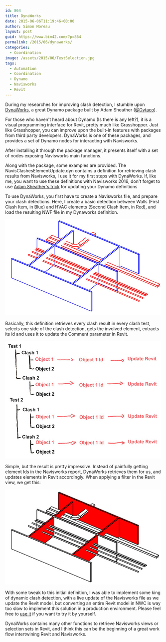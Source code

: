 ```yaml
---
id: 864
title: DynaWorks
date: 2015-06-06T11:19:46+00:00
author: Simon Moreau
layout: post
guid: https://www.bim42.com/?p=864
permalink: /2015/06/dynaworks/
categories:
  - Coordination
image: /assets/2015/06/TestSelection.jpg
tags:
  - Automation
  - Coordination
  - Dynamo
  - Navisworks
  - Revit
---
```

During my researches for improving clash detection, I stumble upon [DynaWorks](http://stuffandbims.blogspot.fr/2014/10/dynaworks-is-here-navisworks-library.html), a great Dynamo package built by Adam Sheather ([@Gytaco](https://twitter.com/Gytaco)).

For those who haven't heard about Dynamo (Is there is any left?), it is a visual programming interface for Revit, pretty much like Grasshopper. Just like Grasshopper, you can improve upon the built-in features with packages from third party developers. DynaWorks is one of these packages, and provides a set of Dynamo nodes for interacting with Navisworks.

After installing it through the package manager, it presents itself with a set of nodes exposing Navisworks main functions.

Along with the package, some examples are provided. The NavisClashesElementUpdate.dyn contains a definition for retrieving clash results from Navisworks, I use it for my first steps with DynaWorks. If, like me, you want to use these definitions with Navisworks 2016, don't forget to use [Adam Sheather's trick](http://stuffandbims.blogspot.fr/2015/05/dynaworks16-release.html) for updating your Dynamo definitions

To use DynaWorks, you first have to create a Navisworks file, and prepare your clash detections. Here, I create a basic detection between Walls (First Clash Item, in Blue) and HVAC elements (Second Clash Item, in Red), and load the resulting NWF file in my Dynaworks definition.

![TestSelection](/assets/2015/06/TestSelection.jpg)

Basically, this definition retrieves every clash result in every clash test, selects one side of the clash detection, gets the involved element, extracts its id and uses it to update the Comment parameter in Revit.

![process](/assets/2015/06/process.jpg)

Simple, but the result is pretty impressive. Instead of painfully getting element Ids in the Navisworks report, DynaWorks retrieves them for us, and updates elements in Revit accordingly. When applying a filter in the Revit view, we get this:

![result](/assets/2015/06/result.jpg)

With some tweak to this initial definition, I was able to implement some king of dynamic clash detection, with a live update of the Navisworks file as we update the Revit model, but converting an entire Revit model in NWC is way too slow to implement this solution in a production environment. Please feel free to [use it](https://bitbucket.org/simonmoreau/clashdetective/downloads/NavisClashesElementUpdateDynamicaly.dyn) if you want to try it by yourself.

DynaWorks contains many other functions to retrieve Navisworks views or selection sets in Revit, and I think this can be the beginning of a great work flow intertwining Revit and Navisworks.